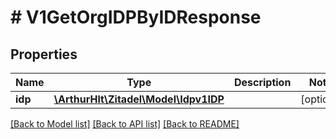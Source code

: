 # # V1GetOrgIDPByIDResponse

## Properties

Name | Type | Description | Notes
------------ | ------------- | ------------- | -------------
**idp** | [**\ArthurHlt\Zitadel\Model\Idpv1IDP**](Idpv1IDP.md) |  | [optional]

[[Back to Model list]](../../README.md#models) [[Back to API list]](../../README.md#endpoints) [[Back to README]](../../README.md)

